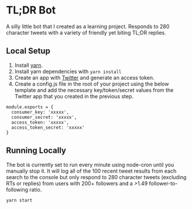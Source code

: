 # TL;DR Bot

A silly little bot that I created as a learning project. Responds to 280 character tweets with a variety of friendly yet biting TL;DR replies.

## Local Setup

1. Install [yarn](https://yarnpkg.com/en/).
2. Install yarn dependencies with `yarn install`
3. Create an app with [Twitter](https://apps.twitter.com/) and generate an access token.
4. Create a config.js file in the root of your project using the below template and add the necessary key/token/secret values from the Twitter app that you created in the previous step.

```
module.exports = {
  consumer_key: 'xxxxx',  
  consumer_secret: 'xxxxx',
  access_token: 'xxxxx',  
  access_token_secret: 'xxxxx'
}
```

## Running Locally

The bot is currently set to run every minute using node-cron until you manually stop it. It will log all of the 100 recent tweet results from each search to the console but only respond to 280 character tweets (excluding RTs or replies) from users with 200+ followers and a >1.49 follower-to-following ratio.

```
yarn start
```
